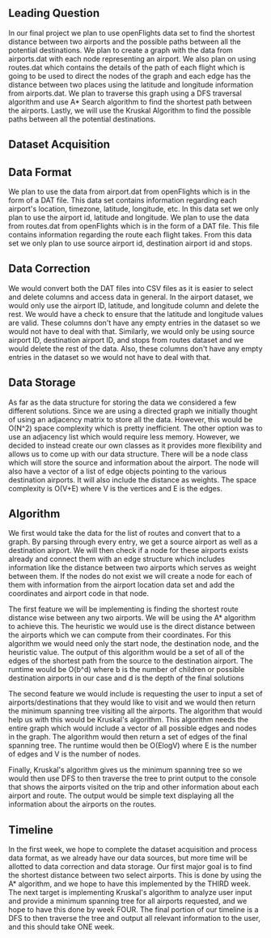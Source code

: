 ## Leading Question 
In our final project we plan to use openFlights data set to find the shortest distance between two airports and the possible paths between all the potential destinations. We plan to create a graph with the data from airports.dat with each node representing an airport. We also plan on using routes.dat which contains the details of the path of each flight which is going to be used to direct the nodes of the graph and each edge has the distance between two places using the latitude and longitude information from airports.dat. We plan to traverse this graph using a DFS traversal algorithm and use A* Search algorithm to find the shortest path between the airports. Lastly, we will use the  Kruskal Algorithm to find the possible paths between all the potential destinations. 
## Dataset Acquisition

## Data Format
We plan to use the data from airport.dat from openFlights which is in the form of a DAT file. This data set contains information regarding each airport's location, timezone, latitude, longitude, etc. In this data set we only plan to use the airport id, latitude and longitude. We plan to use the data from routes.dat from openFlights which is in the form of a DAT file. This file contains information regarding the route each flight takes. From this data set we only plan to use source airport id, destination airport id and stops.
## Data Correction
We would convert both the DAT files into CSV files as it is easier to select and delete columns and access data in general. In the airport dataset, we would only use the airport ID, latitude, and longitude column and delete the rest. We would have a check to ensure that the latitude and longitude values are valid. These columns don't have any empty entries in the dataset so we would not have to deal with that. Similarly, we would only be using source airport ID, destination airport ID, and stops from routes dataset and we would delete the rest of the data. Also, these columns don't have any empty entries in the dataset so we would not have to deal with that. 
## Data Storage
As far as the data structure for storing the data we considered a few different solutions. Since we are using a directed graph we initially thought of using an adjacency matrix to store all the data. However, this would be O(N^2) space complexity which is pretty inefficient. The other option was to use an adjacency list which would require less memory. However, we decided to instead create our own classes as it provides more flexibility and allows us to come up with our data structure. There will be a node class which will store the source and information about the airport. The node will also have a vector of a list of edge objects pointing to the various destination airports. It will also include the distance as weights. The space complexity is O(V+E) where V is the vertices and E is the edges.


## Algorithm 
We first would take the data for the list of routes and convert that to a graph. By parsing through every entry, we get a source airport as well as a destination airport. We will then check if a node for these airports exists already and connect them with an edge structure which includes information like the distance between two airports which serves as weight between them. If the nodes do not exist we will create a node for each of them with information from the airport location data set and add the coordinates and airport code in that node. 

The first feature we will be implementing is finding the shortest route distance wise between any two airports. We will be using the A* algorithm to achieve this. The heuristic we would use is the direct distance between the airports which we can compute from their coordinates. For this algorithm we would need only the start node, the destination node, and the heuristic value. The output of this algorithm would be a set of all of the edges of the shortest path from the source to the destination airport. The runtime would be O(b^d) where b is the number of children or possible destination airports in our case and d is the depth of the final solutions 

The second feature we would include is requesting the user to input a set of airports/destinations that they would like to visit and we would then return the minimum spanning tree visiting all the airports. The algorithm that would help us with this would be Kruskal's algorithm. This algorithm needs the entire graph which would include a vector of all possible edges and nodes in the graph. The algorithm would then return a set of edges of the final spanning tree. The runtime would then be O(ElogV) where E is the number of edges and V is the number of nodes.

Finally, Kruskal's algorithm gives us the minimum spanning tree so we would then use DFS to then traverse the tree to print output to the console that shows the airports visited on the trip and other information about each airport and route. The output would be simple text displaying all the information about the airports on the routes.

## Timeline

In the first week, we hope to complete the dataset acquisition and process data format, as we already have our data sources, but more time will be allotted to data correction and data storage.
Our first major goal is to find the shortest distance between two select airports. This is done by using the A* algorithm, and we hope to have this implemented by the THIRD week.
The next target is implementing Kruskal's algorithm to analyze user input and provide a minimum spanning tree for all airports requested, and we hope to have this done by week FOUR.
The final portion of our timeline is a DFS to then traverse the tree and output all relevant information to the user, and this should take ONE week.
